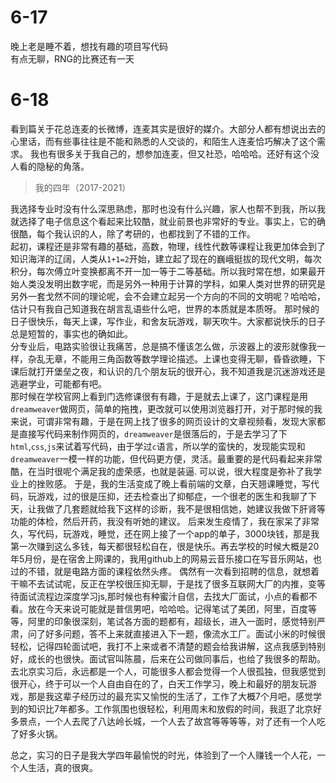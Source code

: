 # 6-17
晚上老是睡不着，想找有趣的项目写代码  
有点无聊，RNG的比赛还有一天


# 6-18   
看到篇关于花总连麦的长微博，连麦其实是很好的媒介。大部分人都有想说出去的心里话，而有些事往往是不能和熟悉的人交谈的，和陌生人连麦恰巧解决了这个需求。
我也有很多关于我自己的，想参加连麦，但又社恐，哈哈哈。还好有这个没人看的隐秘的角落。   

> 我的四年（2017-2021）

我选择专业时没有什么深思熟虑，那时也没有什么兴趣，家人也帮不到我，所以我就选择了电子信息这个看起来比较酷，就业前景也非常好的专业。事实上，它的确很酷，每个我认识的人，除了考研的，也都找到了不错的工作。   
起初，课程还是非常有趣的基础，高数，物理，线性代数等课程让我更加体会到了知识海洋的辽阔，人类从`1+1=2`开始，建立起了现在的巍峨挺拔的现代文明，每次积分，每次傅立叶变换都离不开一加一等于二等基础。所以我时常在想，如果最开始人类没发明出数字呢，而是另外一种用于计算的学科，如果人类对世界的研究是另外一套戈然不同的理论呢，会不会建立起另一个方向的不同的文明呢？哈哈哈，估计只有我自己知道我在胡言乱语些什么吧，世界的本质就是本质呀。
那时候的日子很快乐，每天上课，写作业，和舍友玩游戏，聊天吹牛。大家都说快乐的日子总是短暂的，事实也的确如此。  
分专业后，电路实验很让我痛苦，总是搞不懂该怎么做，示波器上的波形就像我一样，杂乱无章，不能用三角函数等数学理论描述。上课也变得无聊，昏昏欲睡，下课后就打开堡垒之夜，和认识的几个朋友玩的很开心，我不知道我是沉迷游戏还是逃避学业，可能都有吧。   
那时候在学校官网上看到门选修课很有有趣，于是就去上课了，这门课程是用`dreamweaver`做网页，简单的拖拽，更改就可以使用浏览器打开，对于那时候的我来说，可谓非常有趣，于是在网上找了很多的网页设计的文章视频看，发现大家都是直接写代码来制作网页的，`dreamweaver`是很落后的，于是去学习了下`html`,`css`,`js`来试着写代码，由于学过`c`语言，所以学的蛮快的，发现能实现和`dreamweaver`一模一样的功能，但代码更方便，灵活。最重要的是代码看起来非常酷，在当时很呢个满足我的虚荣感，也就是装逼. 可以说，很大程度是弥补了我学业上的挫败感。
于是，我的生活变成了晚上看前端的文章，白天翘课睡觉，写代码，玩游戏，过的很是压抑，还去检查出了抑郁症，一个很老的医生和我聊了下天，让我做了几套题就给我下这样的诊断，我不是很相信她，她建议我做下肝肾等功能的体检，然后开药，我没有听她的建议。
后来发生疫情了，我在家呆了非常久，写代码，玩游戏，睡觉，还在网上接了一个app的单子，3000块钱，那是我第一次赚到这么多钱，每天都很轻松自在，很是快乐。再去学校的时候大概是20年5月份，是在宿舍上网课的，我用github上的网易云音乐接口在写音乐网站，也过的不错，就是电路方面的课程依然头疼。
偶然有一次看到招聘的信息，就想着干嘛不去试试呢，反正在学校很压抑无聊，于是找了很多互联网大厂的内推，变等待面试流程边深度学习js,那时候也有种蜜汁自信，去找大厂面试，小点的看都不看。放在今天来说可能就是普信男吧，哈哈哈。记得笔试了美团，阿里，百度等等，阿里的印象很深刻，笔试各方面的题都有，超级长，进入一面时，感觉特别严肃，问了好多问题，答不上来就直接进入下一题，像流水工厂。面试小米的时候很轻松，记得四轮面试吧，我打不上来或者不清楚的题会给我讲解，这点我感到特别好，成长的也很快。面试官叫陈晨，后来在公司做同事后，也给了我很多的帮助。  
去北京实习后，永远都是一个人，可能很多人都会觉得一个人很孤独，但我感觉到很开心，终于可以一个人自由自在的了，白天工作学习，晚上和最好的朋友玩游戏，那是我这辈子经历过的最充实又愉悦的生活了，工作了大概7个月吧，感觉学到的知识比7年都多。工作氛围也很轻松，利用周末和放假的时间，我逛了北京好多景点，一个人去爬了八达岭长城，一个人去了故宫等等等等，对了还有一个人吃了好多火锅。

总之，实习的日子是我大学四年最愉悦的时光，体验到了一个人赚钱一个人花，一个人生活，真的很爽。
